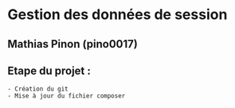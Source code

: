 # Gestion des données de session

## Mathias Pinon (pino0017)

## Etape du projet :

    - Création du git 
    - Mise à jour du fichier composer
    
